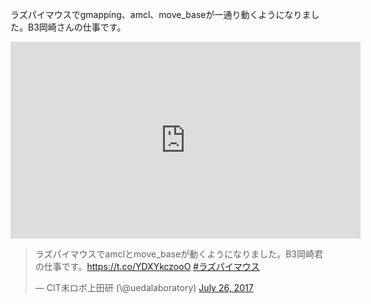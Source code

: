 ラズパイマウスでgmapping、amcl、move_baseが一通り動くようになりました。B3岡崎さんの仕事です。

<iframe width="560" height="315" src="https://www.youtube.com/embed/ngdNWk1a2mI" frameborder="0" allowfullscreen></iframe>

<blockquote class="twitter-tweet" data-partner="tweetdeck"><p lang="ja" dir="ltr">ラズパイマウスでamclとmove_baseが動くようになりました。B3岡崎君の仕事です。<a href="https://t.co/YDXYkczooO">https://t.co/YDXYkczooO</a> <a href="https://twitter.com/hashtag/%E3%83%A9%E3%82%BA%E3%83%91%E3%82%A4%E3%83%9E%E3%82%A6%E3%82%B9?src=hash">#ラズパイマウス</a></p>&mdash; CIT未ロボ上田研 (\@uedalaboratory) <a href="https://twitter.com/uedalaboratory/status/890134482967298048">July 26, 2017</a></blockquote>
<script async src="//platform.twitter.com/widgets.js" charset="utf-8"></script>
